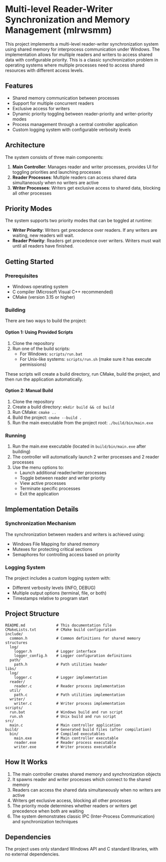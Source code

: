 # Multi-level Reader-Writer Synchronization and Memory Management (mlrwsmm)

This project implements a multi-level reader-writer synchronization system using shared memory for interprocess communication under Windows. The implementation allows for multiple readers and writers to access shared data with configurable priority. This is a classic synchronization problem in operating systems where multiple processes need to access shared resources with different access levels.

## Features

-   Shared memory communication between processes
-   Support for multiple concurrent readers
-   Exclusive access for writers
-   Dynamic priority toggling between reader-priority and writer-priority modes
-   Process management through a central controller application
-   Custom logging system with configurable verbosity levels

## Architecture

The system consists of three main components:

1. **Main Controller**: Manages reader and writer processes, provides UI for toggling priorities and launching processes
2. **Reader Processes**: Multiple readers can access shared data simultaneously when no writers are active
3. **Writer Processes**: Writers get exclusive access to shared data, blocking all other processes

## Priority Modes

The system supports two priority modes that can be toggled at runtime:

-   **Writer Priority**: Writers get precedence over readers. If any writers are waiting, new readers will wait.
-   **Reader Priority**: Readers get precedence over writers. Writers must wait until all readers have finished.

## Getting Started

### Prerequisites

-   Windows operating system
-   C compiler (Microsoft Visual C++ recommended)
-   CMake (version 3.15 or higher)

### Building

There are two ways to build the project:

#### Option 1: Using Provided Scripts

1. Clone the repository
2. Run one of the build scripts:
    - For Windows: `scripts/run.bat`
    - For Unix-like systems: `scripts/run.sh` (make sure it has execute permissions)

These scripts will create a build directory, run CMake, build the project, and then run the application automatically.

#### Option 2: Manual Build

1. Clone the repository
2. Create a build directory: `mkdir build && cd build`
3. Run CMake: `cmake ..`
4. Build the project: `cmake --build .`
5. Run the main executable from the project root: `./build/bin/main.exe`

### Running

1. Run the main.exe executable (located in `build/bin/main.exe` after building)
2. The controller will automatically launch 2 writer processes and 2 reader processes
3. Use the menu options to:
    - Launch additional reader/writer processes
    - Toggle between reader and writer priority
    - View active processes
    - Terminate specific processes
    - Exit the application

## Implementation Details

### Synchronization Mechanism

The synchronization between readers and writers is achieved using:

-   Windows File Mapping for shared memory
-   Mutexes for protecting critical sections
-   Semaphores for controlling access based on priority

### Logging System

The project includes a custom logging system with:

-   Different verbosity levels (INFO, DEBUG)
-   Multiple output options (terminal, file, or both)
-   Timestamps relative to program start

## Project Structure

```
README.md              # This documentation file
CMakeLists.txt         # CMake build configuration
include/
  common.h             # Common definitions for shared memory structures
  log/
    logger.h           # Logger interface
    logger_config.h    # Logger configuration definitions
  path/
    path.h             # Path utilities header
libs/
  log/
    logger.c           # Logger implementation
  reader/
    reader.c           # Reader process implementation
  util/
    path.c             # Path utilities implementation
  writer/
    writer.c           # Writer process implementation
scripts/
  run.bat              # Windows build and run script
  run.sh               # Unix build and run script
src/
  main.c               # Main controller application
build/                 # Generated build files (after compilation)
  bin/                 # Compiled executables
    main.exe           # Main controller executable
    reader.exe         # Reader process executable
    writer.exe         # Writer process executable
```

## How It Works

1. The main controller creates shared memory and synchronization objects
2. It spawns reader and writer processes which connect to the shared memory
3. Readers can access the shared data simultaneously when no writers are active
4. Writers get exclusive access, blocking all other processes
5. The priority mode determines whether readers or writers get precedence when both are waiting
6. The system demonstrates classic IPC (Inter-Process Communication) and synchronization techniques

## Dependencies

The project uses only standard Windows API and C standard libraries, with no external dependencies.
